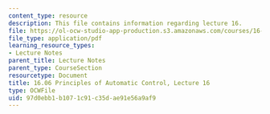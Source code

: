 ```yaml
---
content_type: resource
description: This file contains information regarding lecture 16.
file: https://ol-ocw-studio-app-production.s3.amazonaws.com/courses/16-06-principles-of-automatic-control-fall-2012/97d0ebb1b1071c91c35dae91e56a9af9_MIT16_06F12_Lecture_16.pdf
file_type: application/pdf
learning_resource_types:
- Lecture Notes
parent_title: Lecture Notes
parent_type: CourseSection
resourcetype: Document
title: 16.06 Principles of Automatic Control, Lecture 16
type: OCWFile
uid: 97d0ebb1-b107-1c91-c35d-ae91e56a9af9
---
```

